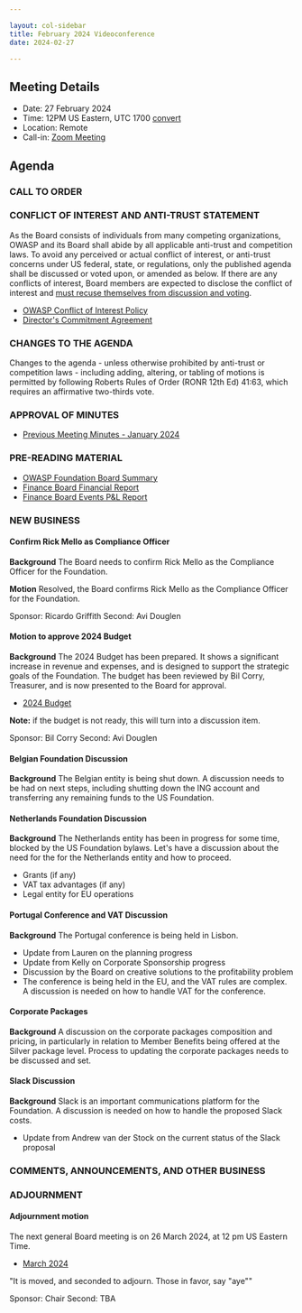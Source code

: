 ```yaml
---

layout: col-sidebar
title: February 2024 Videoconference
date: 2024-02-27

---
```


## Meeting Details

- Date: 27 February 2024
- Time: 12PM US Eastern, UTC 1700 [convert](https://www.timeanddate.com/worldclock/meetingdetails.html?year=2024&month=2&day=27&hour=17&min=0&sec=0&p1=398&p2=110&p3=197&p4=64&p5=136&p6=179)
- Location: Remote
- Call-in: [Zoom Meeting](https://us06web.zoom.us/j/88966282109?pwd=tgbr7MUDEev6ZBIGh4wMsk2cSradte.1)

## Agenda

### CALL TO ORDER

<!--
Board Members
- Sam Stepanyan, Steve Springett, Kevin Johnson, Avi Douglen, Matt Tesauro, Bil Corry, and Ricardo Griffith.

Guests
Andrew van der Stock, Dawn Aitken, Harold Blankenship, Kelly Santalucia, Lauren Thomas, Chris Barbeau, Leea Hudson-Wilson.
-->

### CONFLICT OF INTEREST AND ANTI-TRUST STATEMENT

As the Board consists of individuals from many competing organizations, OWASP and its Board shall abide by all applicable anti-trust and competition laws. To avoid any perceived or actual conflict of interest, or anti-trust concerns under US federal, state, or regulations, only the published agenda shall be discussed or voted upon, or amended as below. If there are any conflicts of interest, Board members are expected to disclose the conflict of interest and [must recuse themselves from discussion and voting](https://owasp.org/www-policy/legal/bylaws#section-702-disclosure-required).

- [OWASP Conflict of Interest Policy](https://owasp.org/www-policy/operational/conflict-of-interest)
- [Director's Commitment Agreement](https://owasp.org/www-policy/legal/directors-committment-agreement)

### CHANGES TO THE AGENDA

Changes to the agenda - unless otherwise prohibited by anti-trust or competition laws - including adding, altering, or tabling of motions is permitted by following Roberts Rules of Order (RONR 12th Ed) 41:63, which requires an affirmative two-thirds vote.

### APPROVAL OF MINUTES

- [Previous Meeting Minutes - January 2024](/www-board/meetings-historical/202401)

### PRE-READING MATERIAL

- [OWASP Foundation Board Summary](https://docs.google.com/presentation/d/10u4GfRLVjmNZG_po9x2orOvmNjXIKuj1gNJCi0MB_uA/edit?usp=sharing)
- [Finance Board Financial Report](TBA)
- [Finance Board Events P&L Report](TBA)

### NEW BUSINESS

#### Confirm Rick Mello as Compliance Officer

**Background** The Board needs to confirm Rick Mello as the Compliance Officer for the Foundation.

**Motion** Resolved, the Board confirms Rick Mello as the Compliance Officer for the Foundation.

Sponsor: Ricardo Griffith
Second: Avi Douglen

#### Motion to approve 2024 Budget

**Background** The 2024 Budget has been prepared. It shows a significant increase in revenue and expenses, and is designed to support the strategic goals of the Foundation. The budget has been reviewed by Bil Corry, Treasurer, and is now presented to the Board for approval.

- [2024 Budget](TBA)

**Note:** if the budget is not ready, this will turn into a discussion item.

Sponsor: Bil Corry
Second: Avi Douglen

#### Belgian Foundation Discussion

**Background** The Belgian entity is being shut down. A discussion needs to be had on next steps, including shutting down the ING account and transferring any remaining funds to the US Foundation.

#### Netherlands Foundation Discussion

**Background** The Netherlands entity has been in progress for some time, blocked by the US Foundation bylaws. Let's have a discussion about the need for the for the Netherlands entity and how to proceed.

- Grants (if any)
- VAT tax advantages (if any)
- Legal entity for EU operations

#### Portugal Conference and VAT Discussion

**Background** The Portugal conference is being held in Lisbon.

- Update from Lauren on the planning progress
- Update from Kelly on Corporate Sponsorship progress
- Discussion by the Board on creative solutions to the profitability problem
- The conference is being held in the EU, and the VAT rules are complex. A discussion is needed on how to handle VAT for the conference.

#### Corporate Packages

**Background** A discussion on the corporate packages composition and pricing, in particularly in relation to Member Benefits being offered at the Silver package level. Process to updating the corporate packages needs to be discussed and set.

#### Slack Discussion

**Background** Slack is an important communications platform for the Foundation. A discussion is needed on how to handle the proposed Slack costs. 

- Update from Andrew van der Stock on the current status of the Slack proposal

### COMMENTS, ANNOUNCEMENTS, AND OTHER BUSINESS

### ADJOURNMENT

#### Adjournment motion

The next general Board meeting is on 26 March 2024, at 12 pm US Eastern Time.

- [March 2024](https://owasp.org/www-board/meetings/202403)

"It is moved, and seconded to adjourn. Those in favor, say "aye""

Sponsor: Chair
Second: TBA
